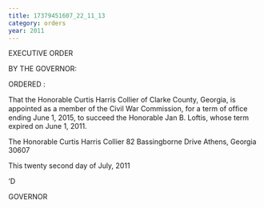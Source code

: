 ```yaml
---
title: 17379451607_22_11_13
category: orders
year: 2011
---
```

 

EXECUTIVE ORDER

BY THE GOVERNOR:

ORDERED :

That the Honorable Curtis Harris Collier of Clarke County,
Georgia, is appointed as a member of the Civil War Commission,
for a term of ofﬁce ending June 1, 2015, to succeed the Honorable
Jan B. Loftis, whose term expired on June 1, 2011.

The Honorable Curtis Harris Collier
82 Bassingborne Drive
Athens, Georgia 30607

This twenty second day of July, 2011

‘D

GOVERNOR

